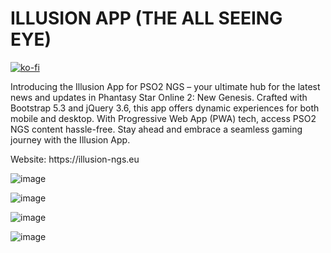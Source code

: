# ILLUSION APP (THE ALL SEEING EYE)
[![ko-fi](https://ko-fi.com/img/githubbutton_sm.svg)](https://ko-fi.com/C0C524668)

Introducing the Illusion App for PSO2 NGS – your ultimate hub for the latest news and updates in Phantasy Star Online 2: New Genesis. Crafted with Bootstrap 5.3 and jQuery 3.6, this app offers dynamic experiences for both mobile and desktop. With Progressive Web App (PWA) tech, access PSO2 NGS content hassle-free. Stay ahead and embrace a seamless gaming journey with the Illusion App.
<p>Website: https://illusion-ngs.eu <p/>

![image](https://cdn.discordapp.com/attachments/911234401843687430/1142785927085817946/ILLUSION_APP_AD.png)

![image](https://media.discordapp.net/attachments/1133766015847776377/1145393486170960003/dsrfdfgf.png?width=675&height=507)

![image](https://media.discordapp.net/attachments/1133766015847776377/1145393485550202990/dsfvssfdfs.png?width=675&height=507)

![image](https://media.discordapp.net/attachments/1133766015847776377/1145393485847986316/vdfsvfdsf.png?width=675&height=507)

